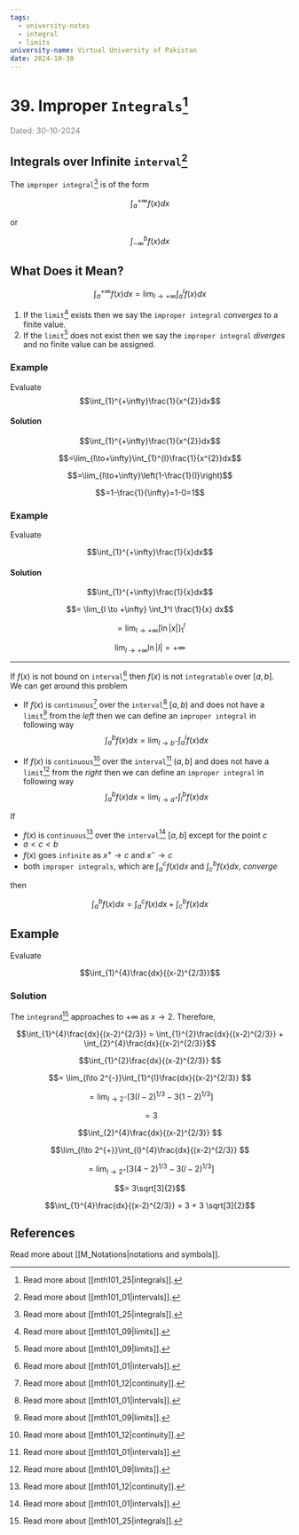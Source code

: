 ```yaml
---
tags:
  - university-notes
  - integral
  - limits
university-name: Virtual University of Pakistan
date: 2024-10-30
---
```


# 39. Improper `Integrals`[^1]

<span style="color: gray;">Dated: 30-10-2024</span>

## Integrals over Infinite `interval`[^2]

The `improper integral`[^1] is of the form  

$$\int_a^{+\infty} f(x) dx$$

or

$$\int_{-\infty}^b f(x) dx$$

## What Does it Mean?

$$\int_{a}^{+\infty}f(x)dx=\lim_{l\to+\infty}\int_{a}^{l}f(x)dx$$

1. If the `limit`[^3] exists then we say the `improper integral` _converges_ to a finite value.
2. If the `limit`[^3] does not exist then we say the `improper integral` _diverges_ and no finite value can be assigned.

### Example

Evaluate $$\int_{1}^{+\infty}\frac{1}{x^{2}}dx$$

#### Solution

$$\int_{1}^{+\infty}\frac{1}{x^{2}}dx$$

$$=\lim_{l\to+\infty}\int_{1}^{l}\frac{1}{x^{2}}dx$$

$$=\lim_{l\to+\infty}\left(1-\frac{1}{l}\right)$$

$$=1-\frac{1}{\infty}=1-0=1$$

### Example

Evaluate  

$$\int_{1}^{+\infty}\frac{1}{x}dx$$

#### Solution

$$\int_{1}^{+\infty}\frac{1}{x}dx$$

$$= \lim_{l \to +\infty} \int_1^l \frac{1}{x} dx$$

$$= \lim_{l \to +\infty} \bigg[\ln \lvert x \rvert\bigg]_1^l$$

$$\lim_{l \to +\infty} \ln \lvert l \rvert = + \infty$$

---

If $f(x)$ is not bound on `interval`[^2] then $f(x)$ is not `integratable` over $[a, b]$.  
We can get around this problem

- If $f(x)$ is `continuous`[^4] over the `interval`[^2] $[a, b)$ and does not have a `limit`[^3] from the _left_ then we can define an `improper integral` in following way $$\int_a^b f(x) dx = \lim_{l \to b^-} \int_a^l f(x) dx$$

- If $f(x)$ is `continuous`[^4] over the `interval`[^2] $(a, b]$ and does not have a `limit`[^3] from the _right_ then we can define an `improper integral` in following way $$\int_a^b f(x) dx = \lim_{l \to a^+} \int_l^b f(x) dx$$

If  

- $f(x)$ is `continuous`[^4] over the `interval`[^2] $[a, b]$ except for the point $c$  
- $a < c < b$  
- $f(x)$ goes `infinite` as $x^+ \to c$ and $x^- \to c$  
- both `improper integrals`, which are $\int_a^c f(x) dx$ and $\int_c^b f(x) dx$, _converge_  

then  

$$\int_{a}^{b}f(x)dx=\int_{a}^{c}f(x)dx+\int_{c}^{b}f(x)dx$$

## Example

Evaluate  

$$\int_{1}^{4}\frac{dx}{(x-2)^{2/3}}$$

### Solution

The `integrand`[^1] approaches to $+ \infty$ as $x \to 2$. Therefore,  

$$\int_{1}^{4}\frac{dx}{(x-2)^{2/3}} = \int_{1}^{2}\frac{dx}{(x-2)^{2/3}} + \int_{2}^{4}\frac{dx}{(x-2)^{2/3}}$$

$$\int_{1}^{2}\frac{dx}{(x-2)^{2/3}} $$

$$= \lim_{l\to 2^{-}}\int_{1}^{l}\frac{dx}{(x-2)^{2/3}} $$

$$= \lim_{l\to 2^{-}}\left[3(l-2)^{1/3}-3(1-2)^{1/3}\right] $$

$$= 3$$

$$\int_{2}^{4}\frac{dx}{(x-2)^{2/3}} $$

$$\lim_{l\to 2^{+}}\int_{l}^{4}\frac{dx}{(x-2)^{2/3}} $$

$$= \lim_{l\to 2^{+}}\left[3(4-2)^{1/3}-3(l-2)^{1/3}\right] $$

$$= 3\sqrt[3]{2}$$

$$\int_{1}^{4}\frac{dx}{(x-2)^{2/3}} = 3 + 3 \sqrt[3]{2}$$

## References

Read more about [[M_Notations|notations and symbols]].

[^1]: Read more about [[mth101_25|integrals]].
[^2]: Read more about [[mth101_01|intervals]].
[^3]: Read more about [[mth101_09|limits]].
[^4]: Read more about [[mth101_12|continuity]].